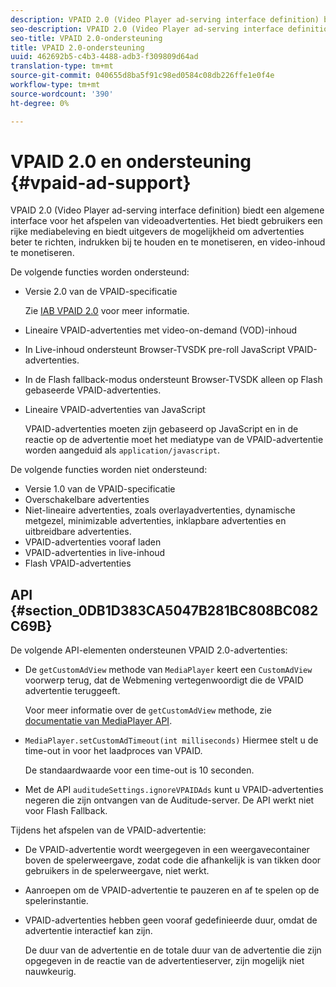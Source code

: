 ```yaml
---
description: VPAID 2.0 (Video Player ad-serving interface definition) biedt een algemene interface voor het afspelen van videoadvertenties. Het biedt gebruikers een rijke mediabeleving en biedt uitgevers de mogelijkheid om advertenties beter te richten, indrukken bij te houden en te monetiseren, en video-inhoud te monetiseren.
seo-description: VPAID 2.0 (Video Player ad-serving interface definition) biedt een algemene interface voor het afspelen van videoadvertenties. Het biedt gebruikers een rijke mediabeleving en biedt uitgevers de mogelijkheid om advertenties beter te richten, indrukken bij te houden en te monetiseren, en video-inhoud te monetiseren.
seo-title: VPAID 2.0-ondersteuning
title: VPAID 2.0-ondersteuning
uuid: 462692b5-c4b3-4488-adb3-f309809d64ad
translation-type: tm+mt
source-git-commit: 040655d8ba5f91c98ed0584c08db226ffe1e0f4e
workflow-type: tm+mt
source-wordcount: '390'
ht-degree: 0%

---
```



# VPAID 2.0 en ondersteuning {#vpaid-ad-support}

VPAID 2.0 (Video Player ad-serving interface definition) biedt een algemene interface voor het afspelen van videoadvertenties. Het biedt gebruikers een rijke mediabeleving en biedt uitgevers de mogelijkheid om advertenties beter te richten, indrukken bij te houden en te monetiseren, en video-inhoud te monetiseren.

De volgende functies worden ondersteund:

* Versie 2.0 van de VPAID-specificatie

   Zie [IAB VPAID 2.0](https://www.iab.com/guidelines/digital-video-player-ad-interface-definition-vpaid-2-0/) voor meer informatie.
* Lineaire VPAID-advertenties met video-on-demand (VOD)-inhoud
* In Live-inhoud ondersteunt Browser-TVSDK pre-roll JavaScript VPAID-advertenties.
* In de Flash fallback-modus ondersteunt Browser-TVSDK alleen op Flash gebaseerde VPAID-advertenties.
* Lineaire VPAID-advertenties van JavaScript

   VPAID-advertenties moeten zijn gebaseerd op JavaScript en in de reactie op de advertentie moet het mediatype van de VPAID-advertentie worden aangeduid als `application/javascript`.

De volgende functies worden niet ondersteund:

* Versie 1.0 van de VPAID-specificatie
* Overschakelbare advertenties
* Niet-lineaire advertenties, zoals overlayadvertenties, dynamische metgezel, minimizable advertenties, inklapbare advertenties en uitbreidbare advertenties.
* VPAID-advertenties vooraf laden
* VPAID-advertenties in live-inhoud
* Flash VPAID-advertenties

## API {#section_0DB1D383CA5047B281BC808BC082C69B}

De volgende API-elementen ondersteunen VPAID 2.0-advertenties:

* De `getCustomAdView` methode van `MediaPlayer` keert een `CustomAdView` voorwerp terug, dat de Webmening vertegenwoordigt die de VPAID advertentie teruggeeft.

   Voor meer informatie over de `getCustomAdView` methode, zie [documentatie van MediaPlayer API](https://help.adobe.com/en_US/primetime/api/psdk/browser_tvsdk/AdobePSDK.MediaPlayer.html).

* `MediaPlayer.setCustomAdTimeout(int milliseconds)` Hiermee stelt u de time-out in voor het laadproces van VPAID.

   De standaardwaarde voor een time-out is 10 seconden.

* Met de API `auditudeSettings.ignoreVPAIDAds` kunt u VPAID-advertenties negeren die zijn ontvangen van de Auditude-server. De API werkt niet voor Flash Fallback.

Tijdens het afspelen van de VPAID-advertentie:

* De VPAID-advertentie wordt weergegeven in een weergavecontainer boven de spelerweergave, zodat code die afhankelijk is van tikken door gebruikers in de spelerweergave, niet werkt.
* Aanroepen om de VPAID-advertentie te pauzeren en af te spelen op de spelerinstantie.
* VPAID-advertenties hebben geen vooraf gedefinieerde duur, omdat de advertentie interactief kan zijn.

   De duur van de advertentie en de totale duur van de advertentie die zijn opgegeven in de reactie van de advertentieserver, zijn mogelijk niet nauwkeurig.